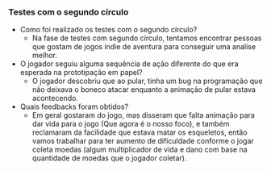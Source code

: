 ### Testes com o segundo círculo
- Como foi realizado os testes com o segundo círculo?
  - Na fase de testes com segundo círculo, tentamos encontrar pessoas que gostam de jogos indie de aventura para conseguir uma analise melhor.
- O jogador seguiu alguma sequência de ação diferente do que era esperada na prototipação em papel?
  - O jogador descobriu que ao pular, tinha um bug na programação que não deixava o boneco atacar enquanto a animação de pular estava acontecendo.
- Quais feedbacks foram obtidos?
  - Em geral gostaram do jogo, mas disseram que falta animação para dar vida para o jogo (Que agora é o nosso foco), e também reclamaram da facilidade que estava matar os esqueletos, então vamos trabalhar para ter aumento de dificuldade conforme o jogar coleta moedas (algum multiplicador de vida e dano com base na quantidade de moedas que o jogador coletar).

<!-- ### Testes com o terceiro círculo -->
